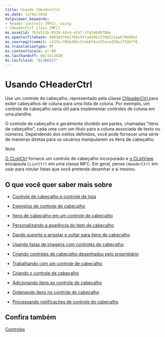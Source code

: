 ```yaml
---
title: Usando CHeaderCtrl
ms.date: 11/04/2016
helpviewer_keywords:
- header controls [MFC], using
- CHeaderCtrl class [MFC]
ms.assetid: fb3e512b-9539-43c4-a7e7-3fafd6d0706e
ms.openlocfilehash: 8901b974d1fb9c9fca434b13700211aab74b60b2
ms.sourcegitcommit: c123cc76bb2b6c5cde6f4c425ece420ac733bf70
ms.translationtype: MT
ms.contentlocale: pt-BR
ms.lasthandoff: 04/14/2020
ms.locfileid: "81366527"
---
```

# <a name="using-cheaderctrl"></a>Usando CHeaderCtrl

Use um controle de cabeçalho, representado pela classe [CHeaderCtrl,](../mfc/reference/cheaderctrl-class.md)para exibir cabeçalhos de coluna para uma lista de coluna. Por exemplo, um controle de cabeçalho seria útil para implementar controles de coluna em uma planilha.

O controle de cabeçalho é geralmente dividido em partes, chamadas "itens de cabeçalho", cada uma com um título para a coluna associada de texto ou números. Dependendo dos estilos definidos, você pode fornecer uma série de maneiras diretas para os usuários manipularem os itens de cabeçalho.

> [!NOTE]
> [O CListCtrl](../mfc/reference/clistctrl-class.md) fornece um controle de cabeçalho incorporado e [o CListView](../mfc/reference/clistview-class.md) encapsula `CListCtrl` em uma classe MFC. Em geral, pense `CHeaderCtrl` em usar para rotular listas que você pretende desenhar a si mesmo.

## <a name="what-do-you-want-to-know-more-about"></a>O que você quer saber mais sobre

- [Controle de cabeçalho e controle de lista](../mfc/header-control-and-list-control.md)

- [Exemplos de controle de cabeçalho](../mfc/header-control-examples.md)

- [Itens de cabeçalho em um controle de cabeçalho](../mfc/header-items-in-a-header-control.md)

- [Personalizando a aparência do item de cabeçalho](../mfc/customizing-the-header-item-s-appearance.md)

- [Dando suporte a arrastar e soltar para itens de cabeçalho](../mfc/providing-drag-and-drop-support-for-header-items.md)

- [Usando listas de imagens com controles de cabeçalho](../mfc/using-image-lists-with-header-controls.md)

- [Criando controles de cabeçalho desenhados pelo proprietário](../mfc/making-owner-drawn-header-controls.md)

- [Trabalhando com um controle de cabeçalho](../mfc/working-with-a-header-control.md)

- [Criando o controle de cabeçalho](../mfc/creating-the-header-control.md)

- [Adicionando itens ao controle de cabeçalho](../mfc/adding-items-to-the-header-control.md)

- [Ordenando itens no controle de cabeçalho](../mfc/ordering-items-in-the-header-control.md)

- [Processando notificações de controle do cabeçalho](../mfc/processing-header-control-notifications.md)

## <a name="see-also"></a>Confira também

[Controles](../mfc/controls-mfc.md)
